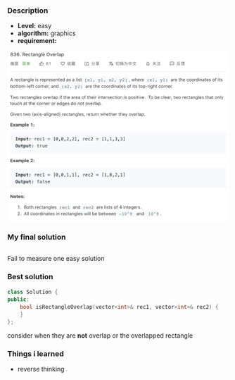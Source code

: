 ### Description

* **Level:** easy
* **algorithm:** graphics
* **requirement:**

![](images/836.png)



### My final solution

```c++

```

Fail to measure one easy solution

### Best solution

```C++
class Solution {
public:
    bool isRectangleOverlap(vector<int>& rec1, vector<int>& rec2) {     return !(rec2[0] >= rec1[2] || rec1[0] >= rec2[2] || rec1[1] >= rec2[3]||rec2[1] >= rec1[3]);
    }
};
```

consider when they are **not** overlap or the overlapped rectangle

### Things i learned

* reverse thinking



















